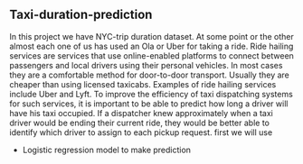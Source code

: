 ## Taxi-duration-prediction
In this project we have NYC-trip duration dataset.
At some point or the other almost each one of us has used an Ola or Uber for taking a ride.
Ride hailing services are services that use online-enabled platforms to connect between passengers and local drivers using their personal vehicles. In most cases they are a comfortable method for door-to-door transport. Usually they are cheaper than using licensed taxicabs. Examples of ride hailing services include Uber and Lyft.
To improve the efficiency of taxi dispatching systems for such services, it is important to be able to predict how long a driver will have his taxi occupied. If a dispatcher knew approximately when a taxi driver would be ending their current ride, they would be better able to identify which driver to assign to each pickup request.
first we will use 
- Logistic regression model to make prediction

